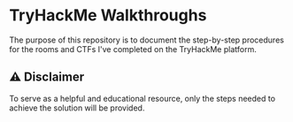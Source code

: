 # TryHackMe Walkthroughs
The purpose of this repository is to document the step-by-step procedures for the rooms and CTFs I've completed on the TryHackMe platform.
## ⚠️ Disclaimer
To serve as a helpful and educational resource, only the steps needed to achieve the solution will be provided.
